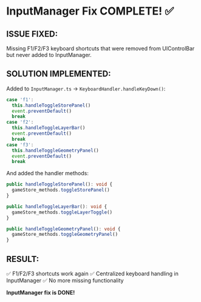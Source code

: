 # InputManager Fix COMPLETE! ✅

## **ISSUE FIXED:**
Missing F1/F2/F3 keyboard shortcuts that were removed from UIControlBar but never added to InputManager.

## **SOLUTION IMPLEMENTED:**
Added to `InputManager.ts` → `KeyboardHandler.handleKeyDown()`:

```typescript
case 'f1':
  this.handleToggleStorePanel()
  event.preventDefault()
  break
case 'f2':
  this.handleToggleLayerBar()
  event.preventDefault()
  break
case 'f3':
  this.handleToggleGeometryPanel()
  event.preventDefault()
  break
```

And added the handler methods:
```typescript
public handleToggleStorePanel(): void {
  gameStore_methods.toggleStorePanel()
}

public handleToggleLayerBar(): void {
  gameStore_methods.toggleLayerToggle()
}

public handleToggleGeometryPanel(): void {
  gameStore_methods.toggleGeometryPanel()
}
```

## **RESULT:**
✅ F1/F2/F3 shortcuts work again
✅ Centralized keyboard handling in InputManager
✅ No more missing functionality

**InputManager fix is DONE!**